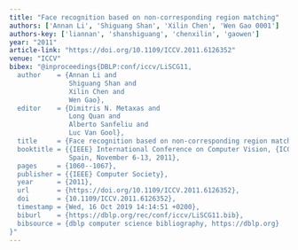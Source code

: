 ```yaml
---
title: "Face recognition based on non-corresponding region matching"
authors: ['Annan Li', 'Shiguang Shan', 'Xilin Chen', 'Wen Gao 0001']
authors-key: ['liannan', 'shanshiguang', 'chenxilin', 'gaowen']
year: "2011"
article-link: "https://doi.org/10.1109/ICCV.2011.6126352"
venue: "ICCV"
bibex: "@inproceedings{DBLP:conf/iccv/LiSCG11,
  author    = {Annan Li and
               Shiguang Shan and
               Xilin Chen and
               Wen Gao},
  editor    = {Dimitris N. Metaxas and
               Long Quan and
               Alberto Sanfeliu and
               Luc Van Gool},
  title     = {Face recognition based on non-corresponding region matching},
  booktitle = {{IEEE} International Conference on Computer Vision, {ICCV} 2011, Barcelona,
               Spain, November 6-13, 2011},
  pages     = {1060--1067},
  publisher = {{IEEE} Computer Society},
  year      = {2011},
  url       = {https://doi.org/10.1109/ICCV.2011.6126352},
  doi       = {10.1109/ICCV.2011.6126352},
  timestamp = {Wed, 16 Oct 2019 14:14:51 +0200},
  biburl    = {https://dblp.org/rec/conf/iccv/LiSCG11.bib},
  bibsource = {dblp computer science bibliography, https://dblp.org}
}"
---
```

